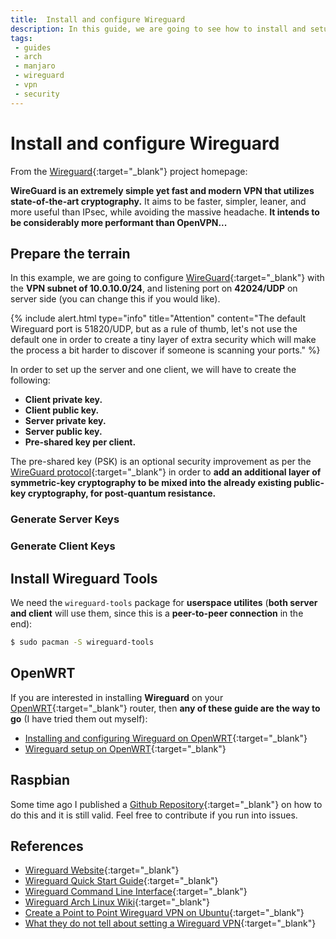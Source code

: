 ```yaml
---
title:  Install and configure Wireguard
description: In this guide, we are going to see how to install and setup Wireguard in order to encrypt traffic via a tunnel (VPN). 
tags: 
 - guides
 - arch
 - manjaro
 - wireguard
 - vpn
 - security
---
```


# Install and configure Wireguard

From the [Wireguard](https://www.wireguard.com/){:target="_blank"} project homepage:

**WireGuard is an extremely simple yet fast and modern VPN that utilizes state-of-the-art cryptography.** It aims to be faster, simpler, leaner, and more useful than IPsec, while avoiding the massive headache. **It intends to be considerably more performant than OpenVPN...**

## Prepare the terrain

In this example, we are going to configure [WireGuard](https://wiki.archlinux.org/title/WireGuard){:target="_blank"} with the **VPN subnet of 10.0.10.0/24**, and listening port on **42024/UDP** on server side (you can change this if you would like). 

{% include alert.html type="info" title="Attention" content="The default Wireguard port is 51820/UDP, but as a rule of thumb, let's not use the default one in order to create a tiny layer of extra security which will make the process a bit harder to discover if someone is scanning your ports." %}

In order to set up the server and one client, we will have to create the following:

 - **Client private key.**
 - **Client public key.**
 - **Server private key.**
 - **Server public key.**
 - **Pre-shared key per client.**

The pre-shared key (PSK) is an optional security improvement as per the [WireGuard protocol](https://www.wireguard.com/protocol/){:target="_blank"} in order to **add an additional layer of symmetric-key cryptography to be mixed into the already existing public-key cryptography, for post-quantum resistance.**

### Generate Server Keys


### Generate Client Keys




## Install Wireguard Tools

We need the `wireguard-tools` package for **userspace utilites** (**both server and client** will use them, since this is a **peer-to-peer connection** in the end):

```bash
$ sudo pacman -S wireguard-tools
```





## OpenWRT

If you are interested in installing **Wireguard** on your [OpenWRT](https://openwrt.org/){:target="_blank"} router, then **any of these guide are the way to go** (I have tried them out myself):

 - [Installing and configuring Wireguard on OpenWRT](https://jasonschaefer.com/wireguard-vpn-on-openwrt/){:target="_blank"}
 - [Wireguard setup on OpenWRT](https://doc.turris.cz/doc/en/public/wireguard){:target="_blank"}

## Raspbian

Some time ago I published a [Github Repository](https://github.com/android10/RaspberryPi-Wireguard){:target="_blank"} on how to do this and it is still valid. Feel free to contribute if you run into issues. 

## References

 - [Wireguard Website](https://www.wireguard.com/){:target="_blank"}
 - [Wireguard Quick Start Guide](https://www.wireguard.com/quickstart/){:target="_blank"}
 - [Wireguard Command Line Interface](https://www.wireguard.com/quickstart/#command-line-interface){:target="_blank"}
 - [Wireguard Arch Linux Wiki](https://wiki.archlinux.org/title/WireGuard){:target="_blank"}
 - [Create a Point to Point Wireguard VPN on Ubuntu](https://www.digitalocean.com/community/tutorials/how-to-create-a-point-to-point-vpn-with-wireguard-on-ubuntu-16-04){:target="_blank"}
 - [What they do not tell about setting a Wireguard VPN](https://medium.com/tangram-visions/what-they-dont-tell-you-about-setting-up-a-wireguard-vpn-46f7bd168478){:target="_blank"}